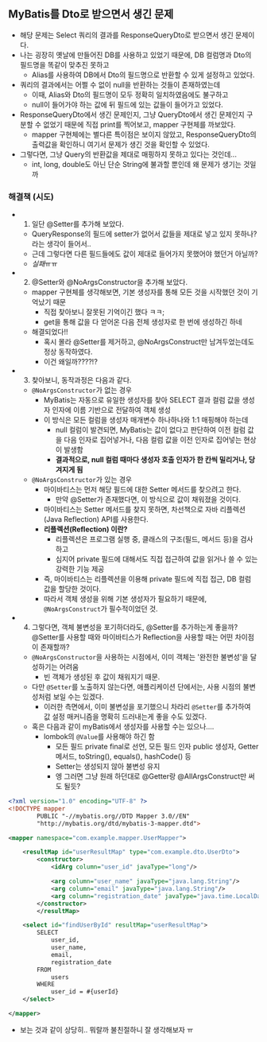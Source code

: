 ## MyBatis를 Dto로 받으면서 생긴 문제
- 해당 문제는 Select 쿼리의 결과를 ResponseQueryDto로 받으면서 생긴 문제이다.
- 나는 굉장히 옛날에 만들어진 DB를 사용하고 있었기 때문에, DB 컬럼명과 Dto의 필드명을 똑같이 맞추진 못하고
    - Alias를 사용하여 DB에서 Dto의 필드명으로 반환할 수 있게 설정하고 있었다.
- 쿼리의 결과에서는 어쩔 수 없이 null을 반환하는 것들이 존재하였는데
    - 이때, Alias와 Dto의 필드명이 모두 정확히 일치하였음에도 불구하고
    - null이 들어가야 하는 값에 뒤 필드에 있는 값들이 들어가고 있었다.
- ResponseQueryDto에서 생긴 문제인지, 그냥 QueryDto에서 생긴 문제인지 구분할 수 없었기 때문에 직접 print를 찍어보고, mapper 구현체를 까보았다.
    - mapper 구현체에는 별다른 특이점은 보이지 않았고, ResponseQueryDto의 출력값을 확인하니 여기서 문제가 생긴 것을 확인할 수 있었다.
- 그렇다면, 그냥 Query의 반환값을 제대로 매핑하지 못하고 있다는 것인데...
    - int, long, double도 아닌 단순 String에 불과할 뿐인데 왜 문제가 생기는 것일까

### 해결책 (시도)
- 1. 일단 @Setter를 추가해 보았다.
    - QueryResponse의 필드에 setter가 없어서 값들을 제대로 넣고 있지 못하나? 라는 생각이 들어서..
    - 근데 그렇다면 다른 필드들에도 값이 제대로 들어가지 못했어야 했던거 아닐까?
    - *실패*ㅠㅠ
- 2. @Setter와 @NoArgsConstructor을 추가해 보았다.
    - mapper 구현체를 생각해보면, 기본 생성자를 통해 모든 것을 시작했던 것이 기억났기 때문
        - 직접 찾아보니 잘못된 기억이긴 했다 ㅋㅋ;
        - get을 통해 값을 다 얻어온 다음 전체 생성자로 한 번에 생성하긴 하네
    - 해결되었다!!
        - 혹시 몰라 @Setter를 제거하고, @NoArgsConstruct만 남겨두었는데도 정상 동작하였다.
        - 이건 왜일까????!?
- 3. 찾아보니, 동작과정은 다음과 같다.
    - `@NoArgsConstructor`가 없는 경우
        - MyBatis는 자동으로 유일한 생성자를 찾아 SELECT 결과 컬럼 값을 생성자 인자에 이름 기반으로 전달하여 객체 생성
        - 이 방식은 모든 컬럼을 생성자 매개변수 하나하나와 1:1 매핑해야 하는데
            - null 컬럼이 발견되면, MyBatis는 값이 없다고 판단하여 이전 컬럼 값을 다음 인자로 집어넣거나, 다음 컬럼 값을 이전 인자로 집어넣는 현상이 발생함
            - **결과적으로, null 컬럼 때마다 생성자 호출 인자가 한 칸씩 밀리거나, 당겨지게 됨**
    - `@NoArgsConstructor`가 있는 경우
        - 마이바티스는 먼저 해당 필드에 대한 Setter 메서드를 찾으려고 한다.
            - 만약 @Setter가 존재했다면, 이 방식으로 값이 채워졌을 것이다.
        - 마이바티스는 Setter 메서드를 찾지 못하면, 차선책으로 자바 리플렉션(Java Reflection) API를 사용한다.
        - **리플렉션(Reflection) 이란?**
            - 리플렉션은 프로그램 실행 중, 클래스의 구조(필드, 메서드 등)을 검사하고
            - 심지어 private 필드에 대해서도 직접 접근하여 값을 읽거나 쓸 수 있는 강력한 기능 제공
        - 즉, 마이바티스는 리플렉션을 이용해 private 필드에 직접 접근, DB 컬럼 값을 할당한 것이다.
        - 따라서 객체 생성을 위해 기본 생성자가 필요하기 때문에, `@NoArgsConstruct`가 필수적이었던 것.
- 4. 그렇다면, 객체 불변성을 포기하더라도, @Setter를 추가하는게 좋을까? @Setter를 사용할 때와 마이바티스가 Reflection을 사용할 때는 어떤 차이점이 존재할까?
    - `@NoArgsConstructor`을 사용하는 시점에서, 이미 객체는 '완전한 불변성'을 달성하기는 어려움
        - 빈 객체가 생성된 후 값이 채워지기 때문.
    - 다만 `@Setter`를 노출하지 않는다면, 애플리케이션 단에서는, 사용 시점의 불변성처럼 보일 수는 있겠다.
        - 이러한 측면에서, 이미 불변성을 포기했으니 차라리 `@Setter`를 추가하여 값 설정 매커니즘을 명확히 드러내는게 좋을 수도 있겠다.
    - 혹은 다음과 같이 myBatis에서 생성자를 사용할 수는 있으나....
        - lombok의 `@Value`를 사용해야 하긴 함
            - 모든 필드 private final로 선언, 모든 필드 인자 public 생성자, Getter 메서드, toString(), equals(), hashCode() 등
            - Setter는 생성되지 않아 불변성 유지
            - 엥 그러면 그냥 원래 하던대로 @Getter랑 @AllArgsConstruct만 써도 될듯?
```xml
<?xml version="1.0" encoding="UTF-8" ?>
<!DOCTYPE mapper
        PUBLIC "-//mybatis.org//DTD Mapper 3.0//EN"
        "http://mybatis.org/dtd/mybatis-3-mapper.dtd">

<mapper namespace="com.example.mapper.UserMapper">

    <resultMap id="userResultMap" type="com.example.dto.UserDto">
        <constructor>
            <idArg column="user_id" javaType="long"/>

            <arg column="user_name" javaType="java.lang.String"/>
            <arg column="email" javaType="java.lang.String"/>
            <arg column="registration_date" javaType="java.time.LocalDateTime"/>
        </constructor>
        </resultMap>

    <select id="findUserById" resultMap="userResultMap">
        SELECT
            user_id,
            user_name,
            email,
            registration_date
        FROM
            users
        WHERE
            user_id = #{userId}
    </select>

</mapper>
```
- 보는 것과 같이 상당히.. 뭐랄까 불친절하니 잘 생각해보자 ㅠ
